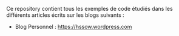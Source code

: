Ce repository contient tous les exemples de code étudiés dans les différents articles écrits sur les blogs suivants :
* Blog Personnel : https://hssow.wordpress.com 
